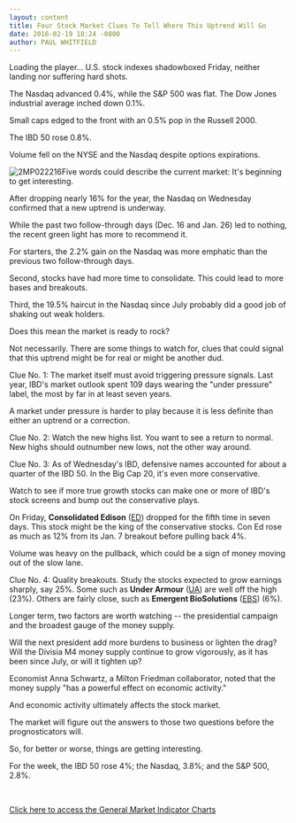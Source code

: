 ```yaml
---
layout: content
title: Four Stock Market Clues To Tell Where This Uptrend Will Go
date: 2016-02-19 18:24 -0800
author: PAUL WHITFIELD
---
```






Loading the player...
U.S. stock indexes shadowboxed Friday, neither landing nor suffering hard shots.


The Nasdaq advanced 0.4%, while the S&P 500 was flat. The Dow Jones industrial average inched down 0.1%.


Small caps edged to the front with an 0.5% pop in the Russell 2000.


The IBD 50 rose 0.8%.


Volume fell on the NYSE and the Nasdaq despite options expirations.


![2MP022216](https://www.investors.com/wp-content/uploads/2016/02/2MP022216-240x300.jpg)Five words could describe the current market: It's beginning to get interesting.


After dropping nearly 16% for the year, the Nasdaq on Wednesday confirmed that a new uptrend is underway.


While the past two follow-through days (Dec. 16 and Jan. 26) led to nothing, the recent green light has more to recommend it.


For starters, the 2.2% gain on the Nasdaq was more emphatic than the previous two follow-through days.


Second, stocks have had more time to consolidate. This could lead to more bases and breakouts.


Third, the 19.5% haircut in the Nasdaq since July probably did a good job of shaking out weak holders.


Does this mean the market is ready to rock?


Not necessarily. There are some things to watch for, clues that could signal that this uptrend might be for real or might be another dud.


Clue No. 1: The market itself must avoid triggering pressure signals. Last year, IBD's market outlook spent 109 days wearing the "under pressure" label, the most by far in at least seven years.


A market under pressure is harder to play because it is less definite than either an uptrend or a correction.


Clue No. 2: Watch the new highs list. You want to see a return to normal. New highs should outnumber new lows, not the other way around.


Clue No. 3: As of Wednesday's IBD, defensive names accounted for about a quarter of the IBD 50. In the Big Cap 20, it's even more conservative.


Watch to see if more true growth stocks can make one or more of IBD's stock screens and bump out the conservative plays.


On Friday, **Consolidated Edison** ([ED](https://research.investors.com/quote.aspx?symbol=ED)) dropped for the fifth time in seven days. This stock might be the king of the conservative stocks. Con Ed rose as much as 12% from its Jan. 7 breakout before pulling back 4%.


Volume was heavy on the pullback, which could be a sign of money moving out of the slow lane.


Clue No. 4: Quality breakouts. Study the stocks expected to grow earnings sharply, say 25%. Some such as **Under Armour** ([UA](https://research.investors.com/quote.aspx?symbol=UA)) are well off the high (23%). Others are fairly close, such as **Emergent BioSolutions** ([EBS](https://research.investors.com/quote.aspx?symbol=EBS)) (6%).


Longer term, two factors are worth watching -- the presidential campaign and the broadest gauge of the money supply.


Will the next president add more burdens to business or lighten the drag? Will the Divisia M4 money supply continue to grow vigorously, as it has been since July, or will it tighten up?


Economist Anna Schwartz, a Milton Friedman collaborator, noted that the money supply "has a powerful effect on economic activity."


And economic activity ultimately affects the stock market.


The market will figure out the answers to those two questions before the prognosticators will.


So, for better or worse, things are getting interesting.


For the week, the IBD 50 rose 4%; the Nasdaq, 3.8%; and the S&P 500, 2.8%.


 


[Click here to access the General Market Indicator Charts](https://www.investors.com/wp-content/uploads/2016/02/GMI_022216.pdf)




